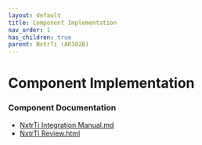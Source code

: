 ```yaml
---
layout: default
title: Component Implementation
nav_order: 1
has_children: true
parent: NxtrTi (AR102B)
---
```

# Component Implementation
### Component Documentation

- [NxtrTi Integration Manual.md](doc/NxtrTi%20Integration%20Manual.md)
- [NxtrTi Review.html](doc/NxtrTi%20Review.html)

